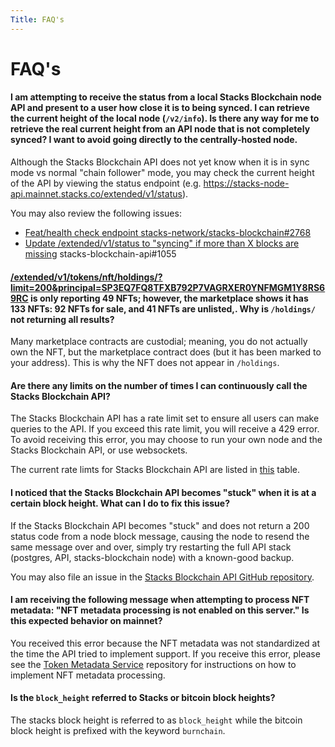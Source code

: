 ```yaml
---
Title: FAQ's
---
```


# FAQ's

#### **I am attempting to receive the status from a local Stacks Blockchain node API and present to a user how close it is to being synced. I can retrieve the current height of the local node (`/v2/info`). Is there any way for me to retrieve the real current height from an API node that is not completely synced? I want to avoid going directly to the centrally-hosted node.**

Although the Stacks Blockchain API does not yet know when it is in sync mode vs normal "chain follower" mode, you may check the current height of the API by viewing the status endpoint (e.g. https://stacks-node-api.mainnet.stacks.co/extended/v1/status).

You may also review the following issues:

- [Feat/health check endpoint stacks-network/stacks-blockchain#2768](https://github.com/stacks-network/stacks-blockchain/pull/2768)
- [Update /extended/v1/status to "syncing" if more than X blocks are missing](https://github.com/hirosystems/stacks-blockchain-api/issues/1055) stacks-blockchain-api#1055

#### **[/extended/v1/tokens/nft/holdings/?limit=200&principal=SP3EQ7FQ8TFXB792P7VAGRXER0YNFMGM1Y8RS69RC](https://stacks-node-api.mainnet.stacks.co/extended/v1/tokens/nft/holdings/?limit=200&principal=SP3EQ7FQ8TFXB792P7VAGRXER0YNFMGM1Y8RS69RC) is only reporting 49 NFTs; however, the marketplace shows it has 133 NFTs: 92 NFTs for sale, and 41 NFTs are unlisted,. Why is `/holdings/` not returning all results?**

Many marketplace contracts are custodial; meaning, you do not actually own the NFT, but the marketplace contract does (but it has been marked to your address). This is why the NFT does not appear in `/holdings`.

#### **Are there any limits on the number of times I can continuously call the Stacks Blockchain API?**

The Stacks Blockchain API has a rate limit set to ensure all users can make queries to the API. If you exceed this rate limit, you will receive a 429 error. To avoid receiving this error, you may choose to run your own node and the Stacks Blockchain API, or use websockets.

The current rate limts for Stacks Blockchain API are listed in [this](feature-guides/rate-limiting.md) table.

#### **I noticed that the Stacks Blockchain API becomes "stuck" when it is at a certain block height. What can I do to fix this issue?**

If the Stacks Blockchain API becomes "stuck" and does not return a 200 status code from a node block message, causing the node to resend the same message over and over, simply try restarting the full API stack (postgres, API, stacks-blockchain node) with a known-good backup.

You may also file an issue in the [Stacks Blockchain API GitHub repository](https://github.com/hirosystems/stacks-blockchain-api).
 
#### **I am receiving the following message when attempting to process NFT metadata: "NFT metadata processing is not enabled on this server." Is this expected behavior on mainnet?**

You received this error because the NFT metadata was not standardized at the time the API tried to implement support. If you receive this error, please see the [Token Metadata Service](https://github.com/hirosystems/token-metadata-service) repository for instructions on how to implement NFT metadata processing. 


#### **Is the `block_height` referred to Stacks or bitcoin block heights?**

The stacks block height is referred to as `block_height` while the bitcoin block height is prefixed with the keyword `burnchain`.
